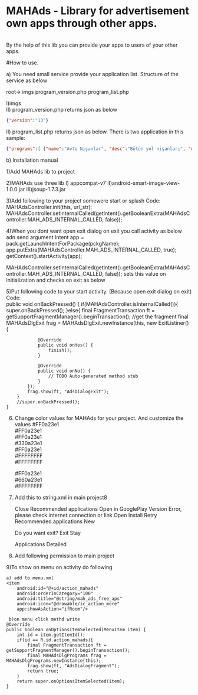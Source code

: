 # MAHAds - Library for advertisement own apps through other apps. 

```java
```

By the help of this lib you can provide your apps to users of your other apps.

#How to use. 

a) You need small service provide your application list. Structure of the service as below

root->
    imgs
    program_version.php
    program_list.php

  I)imgs  
  II) program_version.php returns json as below 

```json
{"version":"13"}
```

  
  II) program_list.php returns json as below. There is two  application in this sample:

```json
{"programs":[ {"name":"Avto Nişanlar", "desc":"Bütün yol nişanları", "uri":"com.mobapphome.avtonishanlar",          "img":"imgs/avto_nishanlar2.png", "release_date":"10/10/2014"} ,{"name":"Məzənnə", "desc":"Valyuta çeviricisi və məzənnələr", "uri":"com.mobapphome.currency", "img":"imgs/mezenne2.png", "release_date":"05/12/2014"}]}
```

  
b) Installation manual

1)Add MAHAds lib to project

2)MAHAds use three lib 
	I) appcompat-v7
	II)android-smart-image-view-1.0.0.jar
	III)jsoup-1.7.3.jar

3)Add following to your project somewere start or splash
Code: 
    MAHAdsController.init(this, url_str);
    MAHAdsController.setInternalCalled(getIntent().getBooleanExtra(MAHAdsController.MAH_ADS_INTERNAL_CALLED, false));

4)When you dont want open exit dialog on exit you call activity as below adn send argument
    Intent app = pack.getLaunchIntentForPackage(pckgName);
    app.putExtra(MAHAdsController.MAH_ADS_INTERNAL_CALLED, true);
    getContext().startActivity(app);						

MAHAdsController.setInternalCalled(getIntent().getBooleanExtra(MAHAdsController.MAH_ADS_INTERNAL_CALLED, false));
sets this value on initialization and checks on exit as below

5)Put following code to your start activity. (Because open exit dialog on exit)
Code:	
	public void onBackPressed() {
		if(MAHAdsController.isInternalCalled()){
			super.onBackPressed();
		}else{
			final FragmentTransaction ft = getSupportFragmentManager().beginTransaction(); //get the fragment
			final MAHAdsDlgExit frag = MAHAdsDlgExit.newInstance(this, new ExitListiner() {
			
				@Override
				public void onYes() {
					finish();	
				}
			
				@Override
				public void onNo() {
					// TODO Auto-generated method stub
				}
			});
			frag.show(ft, "AdsDialogExit");		
		}	
		//super.onBackPressed();
	}

6) Change color values for MAHAds for your project. And customize  the values
	<color name="mah_ads_title_bar_color">#FF0a23e1</color>						
	<color name="mah_ads_btn_open_install_text_color">#FF0a23e1</color>						
	<color name="mah_ads_text_color">#FF0a23e1</color>						
	<color name="mah_ads_no_img_color">#330a23e1</color>						
	<color name="mah_ads_question_txt_color">#FF0a23e1</color>	
	<color name="mah_ads_new_txt_background_color">#FFFFFFFF</color>						
	<color name="mah_ads_window_background_color">#FFFFFFFF</color>						
								
	<color name="mah_ads_dark_color">#FF0a23e1</color>						
	<color name="mah_ads_middle_color">#660a23e1</color>						
	<color name="mah_ads_light_color">#FFFFFFFF</color>			

7) Add this to string.xml in main project8

    <string name="mah_ads_close">Close</string>
    <string name="mah_ads_dlg_title">Recommended applications</string>
    <string name="mah_ads_text_google_play">Open in GooglePlay</string>
    <string name="mah_ads_info_version">Version</string>
    <string name="mah_ads_internet_update_error">Error, please check internet connection or link</string>
    <string name="mah_ads_open_program">Open</string>
    <string name="mah_ads_install_program">Install</string>
    <string name="mah_ads_refresh_btn">Retry</string>
    <string name="mah_ads_free_aps">Recommended applications</string>
    <string name="mah_ads_new_text">New</string>
    
    <string name="mah_ads_dlg_exit_question">Do you want exit?</string>
    <string name="mah_ads_dlg_exit_positive_btn_txt">Exit</string>
    <string name="mah_ads_dlg_exit_negativ_btn_txt">Stay</string>
    
    <string name="mah_ads_dlg_exit_btn_more_txt_1">Applications</string>
    <string name="mah_ads_dlg_exit_btn_more_txt_2">Detailed</string>
    	
8) Add following permission to main project
    <uses-permission android:name="android.permission.INTERNET" />

9)To show on menu on activity do following

    a) add to menu.xml
	<item
        android:id="@+id/action_mahads"
        android:orderInCategory="100"
        android:title="@string/mah_ads_free_aps"
        android:icon="@drawable/ic_action_more"
        app:showAsAction="ifRoom"/> 
	
     b)on menu click methd write
	@Override
	public boolean onOptionsItemSelected(MenuItem item) {
		int id = item.getItemId();
		if(id == R.id.action_mahads){
			final FragmentTransaction ft = getSupportFragmentManager().beginTransaction(); 
			final MAHAdsDlgPrograms frag = MAHAdsDlgPrograms.newInstance(this);
			frag.show(ft, "AdsDialogFragment");
			return true;			
		}
		return super.onOptionsItemSelected(item);
	}
	
